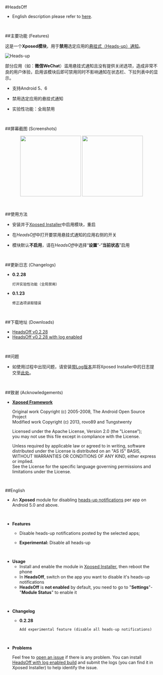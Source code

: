 #HeadsOff

- English description please refer to [here](https://github.com/j2rong/HeadsOff#english).

<br/>

##主要功能 (Features)

这是一个**Xposed模块**，用于**禁用**选定应用的[悬挂式（Heads-up）通知](http://developer.android.com/guide/topics/ui/notifiers/notifications.html#Heads-up)。

![Heads-up](http://developer.android.com/images/ui/notifications/heads-up.png)

部分应用（如：**微信WeChat**）滥用悬挂式通知且没有提供关闭选项，造成非常不良的用户体验，启用该模块后即可禁用同时不影响通知在状态栏、下拉列表中的显示。

- 支持Android 5、6


- 禁用选定应用的悬挂式通知
- 实验性功能：全局禁用

<br/>

##屏幕截图 (Screenshots)

<p align="center">
<img src="https://github.com/j2rong/HeadsOff/blob/master/screenshot/0.2.28/screener_20160228(13_21_36).png" width="200"></a>
<img src="https://github.com/j2rong/HeadsOff/blob/master/screenshot/0.2.28/screener_20160228(13_21_19).png" width="200"></a>
</p>
<br/>

##使用方法

- 安装并于[Xposed Installer](https://github.com/rovo89/XposedInstaller)中启用模块，重启

- 在*HeadsOff*中打开要禁用悬挂式通知的应用右侧的开关

- 模块默认**不启用**，请在*HeadsOff*中选择“**设置**”-“**当前状态**”启用

<br/>

##更新日志 (Changelogs)

- **0.2.28**

  ```
  打开实验性功能（全局禁用）
  ```


- **0.1.23**

  ```
  修正选项读取错误
  ```

<br/>

##下载地址 (Downloads)

- [HeadsOff v0.2.28](https://github.com/j2rong/HeadsOff/releases/download/v0.2.28/HeadsOff_v0.2.28.61_2016-02-28.apk)
- [HeadsOff v0.2.28 with log enabled](https://github.com/j2rong/HeadsOff/releases/download/v0.2.28/HeadsOff_v0.2.28.65_log_2016-02-28.apk)

<br/>

##问题

- 如使用过程中出现问题，请安装[带Log版本](https://github.com/j2rong/HeadsOff/releases/download/v0.2.28/HeadsOff_v0.2.28.65_log_2016-02-28.apk)并将Xposed Installer中的日志提交至[此处](https://github.com/j2rong/HeadsOff/issues/new)。

<br/>

##致谢 (Acknowledgements)

- [**Xposed Framework**](https://github.com/rovo89/Xposed)
  
  Original work Copyright (c) 2005-2008, The Android Open Source Project    
  Modified work Copyright (c) 2013, rovo89 and Tungstwenty    
    
  Licensed under the Apache License, Version 2.0 (the "License");    
  you may not use this file except in compliance with the License.    
   
  Unless required by applicable law or agreed to in writing, software   
  distributed under the License is distributed on an "AS IS" BASIS,   
  WITHOUT WARRANTIES OR CONDITIONS OF ANY KIND, either express or implied.   
  See the License for the specific language governing permissions and   
  limitations under the License.   

<br/>

##English

- An **Xposed** module for disabling [heads-up notifications](http://developer.android.com/guide/topics/ui/notifiers/notifications.html#Heads-up) per app on Android 5.0 and above.

<br/>

- **Features**

  - Disable heads-up notifications posted by the selected apps;

  - **Experimental:** Disable all heads-up

<br/>

- **Usage**
  - Install and enable the module in [Xposed Installer](https://github.com/rovo89/XposedInstaller), then reboot the phone
  - In **HeadsOff**, switch on the app you want to disable it's heads-up notifications
  - **HeadsOff** is **not enabled** by default, you need to go to "**Settings**"-"**Module Status**" to enable it

<br/>

- **Changelog**

  - **0.2.28**

    ```
    Add experimental feature (disable all heads-up notifications)
    ```

<br/>

- **Problems**

  Feel free to [open an issue](https://github.com/j2rong/HeadsOff/issues/new) if there is any problem. You can install [HeadsOff with log enabled build](https://github.com/j2rong/HeadsOff/releases/download/v0.2.28/HeadsOff_v0.2.28.65_log_2016-02-28.apk) and submit the logs (you can find it in Xposed Installer) to help identify the issue.
